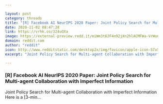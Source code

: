 ```yaml
---

layout: post
category: threads
title: "[R] Facebook AI NeurIPS 2020 Paper: Joint Policy Search for Multi-agent Collaboration with Imperfect Information"
date: 2020-11-02 08:47:28
link: https://vrhk.co/324uOXa
image: https://external-preview.redd.it/miWm3t62F4n92jXn2hlACMFWa-VrWxC2ipNXzjz64zA.jpg?width=1200&height=628.272251309&auto=webp&crop=1200:628.272251309,smart&s=7c8a7c09010b87edb98b4187a9dcd9ce871ca42f
domain: reddit.com
author: "reddit"
icon: http://www.redditstatic.com/desktop2x/img/favicon/apple-icon-57x57.png
excerpt: "Joint Policy Search for Multi-agent Collaboration with Imperfect Information Here is a [3-min..."

---
```


### [R] Facebook AI NeurIPS 2020 Paper: Joint Policy Search for Multi-agent Collaboration with Imperfect Information

Joint Policy Search for Multi-agent Collaboration with Imperfect Information Here is a [3-min...